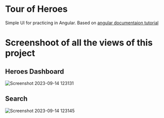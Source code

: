 # Tour of Heroes
Simple UI for practicing in Angular. Based on [angular documentaion tutorial](https://angular.io/tutorial/tour-of-heroes)

# Screenshoot of all the views of this project

## Heroes Dashboard
![Screenshot 2023-09-14 123131](https://github.com/georgepitsolis/angular-heroes/assets/51331627/2f2b53de-03a7-4937-b68b-b544c7a57433)

## Search
![Screenshot 2023-09-14 123145](https://github.com/georgepitsolis/angular-heroes/assets/51331627/6d6d5746-0fb1-4178-84a1-2fc3cb4ed3d1)
